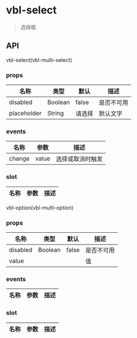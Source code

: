 # vbl-select

>选择框

## API

vbl-select(vbl-multi-select)

### props
|名称|类型|默认|描述
|----|----|----|----
|disabled|Boolean|false|是否不可用
|placeholder|String|请选择|默认文字

### events
|名称|参数|描述
|----|----|----
|change|value|选择或取消时触发

### slot
|名称|参数|描述
|----|----|----

vbl-option(vbl-multi-option)

### props
|名称|类型|默认|描述
|----|----|----|----
|disabled|Boolean|false|是否不可用
|value|||值

### events
|名称|参数|描述
|----|----|----

### slot
|名称|参数|描述
|----|----|----

